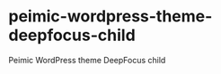 peimic-wordpress-theme-deepfocus-child
======================================

Peimic WordPress theme DeepFocus child
